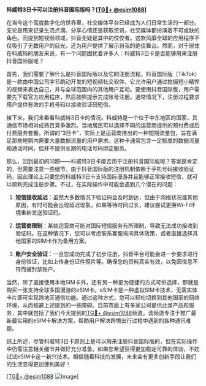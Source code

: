 **科威特3日卡可以注册抖音国际版吗？[[TG💪+ @esim1088](https://t.me/s/esim1088)]**

在当今这个高度数字化的世界里，社交媒体平台已经成为人们日常生活的一部分。无论是用来记录生活点滴、分享心情还是获取资讯，社交媒体都扮演着不可或缺的角色。而提到短视频领域，抖音无疑是其中的佼佼者。这款风靡全球的应用程序不仅吸引了无数用户的目光，还为用户提供了展示自我的绝佳舞台。然而，对于居住在科威特的朋友来说，有一个问题困扰着许多人：科威特3日卡是否能够用来注册抖音国际版呢？

首先，我们需要了解什么是抖音国际版以及它的注册流程。抖音国际版（TikTok）是一款由中国公司字节跳动开发的短视频社交软件，它允许用户通过拍摄短小精悍的视频来表达自己，并与全球范围内的其他用户互动。要使用抖音国际版，用户需要先下载官方应用程序，然后按照提示完成账号注册。通常情况下，注册过程要求用户提供有效的手机号码以接收验证码短信。

接下来，我们来看看科威特3日卡的情况。科威特是一个位于中东地区的国家，其通信市场相对成熟且竞争激烈。当地居民可以选择不同的运营商提供的预付费或后付费服务套餐。所谓的“3日卡”，实际上是运营商推出的一种短期流量包，旨在满足那些短期内需要大量数据流量的用户需求。这种卡通常包含一定额度的数据流量和通话时间，但并不提供长期的电话号码绑定服务。

那么，回到最初的问题——科威特3日卡能否用于注册抖音国际版呢？答案是肯定的，但需要注意一些细节。由于抖音国际版的注册机制依赖于手机号码接收验证码，因此理论上只要您的科威特3日卡支持国际漫游并且能够正常接收短信，就可以顺利完成注册步骤。不过，在实际操作中可能会遇到几个潜在的问题：

1. **短信接收延迟**：虽然大多数情况下验证码会及时到达，但由于网络状况或其他原因，有时可能会出现延迟现象。如果等待时间过长，建议尝试更换Wi-Fi环境重新发送验证码。
   
2. **运营商限制**：某些运营商可能对国际短信服务有所限制，导致无法成功接收到验证码。在这种情况下，您可以考虑联系客服询问具体政策，或者直接选择其他国家的SIM卡作为备用方案。
   
3. **账户安全验证**：一旦您成功完成了初步注册，抖音平台可能会进一步要求进行身份验证，比如上传身份证件照片等。确保您的资料真实有效，以免因信息不符而被封禁账户。

当然，除了直接使用本地SIM卡外，还有另一种更为便捷的方式可供选择，那就是购买一张支持全球多国漫游的eSIM卡。eSIM卡是一种虚拟SIM卡技术，无需实体卡片即可实现跨地区通信功能。通过这种方式，您可以轻松切换到其他国家的网络环境，从而规避上述提到的一些障碍。目前市面上有多家公司提供此类产品和服务，其中就包括了我们今天提到的[TG💪+ @esim1088](https://t.me/s/esim1088)频道。该频道专注于推广最新最实用的eSIM卡解决方案，帮助用户解决跨境出行过程中遇到的各种通讯难题。

综上所述，尽管科威特3日卡原则上是可以用来注册抖音国际版的，但在实际操作中仍需注意相关细节并做好充分准备。如果您希望获得更加稳定可靠的体验，不妨试试eSIM卡这一新兴技术。相信随着科技的发展，未来会有更多创新手段让我们的生活变得更加便利美好！

[[TG💪+ @esim1088](https://t.me/s/esim1088) ![Image](https://i.postimg.cc/4NQfJmqS/Snipaste-2025-05-13-00-14-12.png)]